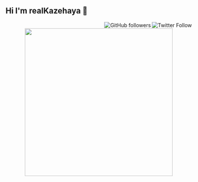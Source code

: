## Hi I'm realKazehaya 👋

<p align="center" width="100%">
  <a href="https://twitter.com/realKazehaya">
  <img align="right" src="https://img.shields.io/twitter/follow/realKazehaya?style=flat-square&label=Twitter%20Followers" alt="Twitter Follow"/>
  </a>
  <a href="https://github.com/realKazehaya">
  <img align="right" src="https://img.shields.io/github/followers/realKazehaya?style=flat-square&label=Github%20Followers" alt="GitHub followers"/>
   </a>

<img src="https://github-readme-stats.vercel.app/api/top-langs/?username=realKazehaya&layout=compact&theme=react&langs_count=4" width="400"/>
